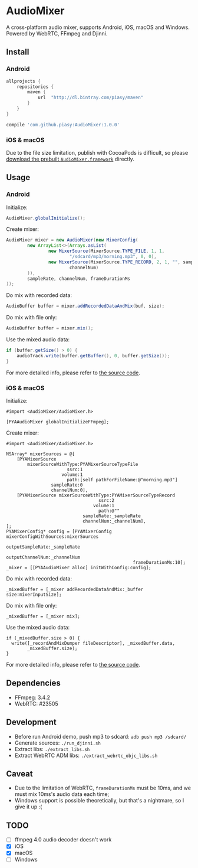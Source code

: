 # AudioMixer

A cross-platform audio mixer, supports Android, iOS, macOS and Windows. Powered by WebRTC, FFmpeg and Djinni.

## Install

### Android

``` gradle
allprojects {
    repositories {
        maven {
            url  "http://dl.bintray.com/piasy/maven"
        }
    }
}

compile 'com.github.piasy:AudioMixer:1.0.0'
```

### iOS & macOS

Due to the file size limitation, publish with CocoaPods is difficult, so please [download the prebuilt `AudioMixer.framework`](https://github.com/Piasy/AudioMixer/releases) directly.

## Usage

### Android

Initialize:

``` java
AudioMixer.globalInitialize();
```

Create mixer:

``` java
AudioMixer mixer = new AudioMixer(new MixerConfig(
        new ArrayList<>(Arrays.asList(
                new MixerSource(MixerSource.TYPE_FILE, 1, 1,
                        "/sdcard/mp3/morning.mp3", 0, 0),
                new MixerSource(MixerSource.TYPE_RECORD, 2, 1, "", sampleRate,
                        channelNum)
        )),
        sampleRate, channelNum, frameDurationMs
));
```

Do mix with recorded data:

``` java
AudioBuffer buffer = mixer.addRecordedDataAndMix(buf, size);
```

Do mix with file only:

``` java
AudioBuffer buffer = mixer.mix();
```

Use the mixed audio data:

``` java
if (buffer.getSize() > 0) {
    audioTrack.write(buffer.getBuffer(), 0, buffer.getSize());
}
```

For more detailed info, please refer to [the source code](https://github.com/Piasy/AudioMixer/tree/master/android_project/AudioMixer/).

### iOS & macOS

Initialize:

``` objc
#import <AudioMixer/AudioMixer.h>

[PYAAudioMixer globalInitializeFFmpeg];
```

Create mixer:

``` objc
#import <AudioMixer/AudioMixer.h>

NSArray* mixerSources = @[
    [PYAMixerSource
        mixerSourceWithType:PYAMixerSourceTypeFile
                       ssrc:1
                     volume:1
                       path:[self pathForFileName:@"morning.mp3"]
                 sampleRate:0
                 channelNum:0],
    [PYAMixerSource mixerSourceWithType:PYAMixerSourceTypeRecord
                                   ssrc:2
                                 volume:1
                                   path:@""
                             sampleRate:_sampleRate
                             channelNum:_channelNum],
];
PYAMixerConfig* config = [PYAMixerConfig mixerConfigWithSources:mixerSources
                                               outputSampleRate:_sampleRate
                                               outputChannelNum:_channelNum
                                                frameDurationMs:10];
_mixer = [[PYAAudioMixer alloc] initWithConfig:config];
```

Do mix with recorded data:

``` objc
_mixedBuffer = [_mixer addRecordedDataAndMix:_buffer size:mixerInputSize];
```

Do mix with file only:

``` objc
_mixedBuffer = [_mixer mix];
```

Use the mixed audio data:

``` objc
if (_mixedBuffer.size > 0) {
  write([_recordAndMixDumper fileDescriptor], _mixedBuffer.data,
        _mixedBuffer.size);
}
```

For more detailed info, please refer to [the source code](https://github.com/Piasy/AudioMixer/tree/master/ios_project/).

## Dependencies

+ FFmpeg: 3.4.2
+ WebRTC: #23505

## Development

+ Before run Android demo, push mp3 to sdcard: `adb push mp3 /sdcard/`
+ Generate sources: `./run_djinni.sh`
+ Extract libs: `./extract_libs.sh`
+ Extract WebRTC ADM libs: `./extract_webrtc_objc_libs.sh`

## Caveat

+ Due to the limitation of WebRTC, `frameDurationMs` must be 10ms, and we must mix 10ms's audio data each time;
+ Windows support is possible theoretically, but that's a nightmare, so I give it up :(

## TODO

+ [ ] ffmpeg 4.0 audio decoder doesn't work
+ [x] iOS
+ [x] macOS
+ [ ] Windows

